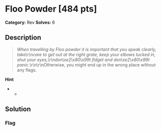 # Floo Powder [484 pts]

**Category:** Rev
**Solves:** 6

## Description
>*When travelling by Floo powder it is important that you speak clearly, take\r\ncare to get out at the right grate, keep your elbows tucked in, shut your eyes,\r\ndon\xe2\x80\x99t fidget and don\xe2\x80\x99t panic.*\r\n\r\nOtherwise, you might end up in the wrong place without any flags.

**Hint**
* -

## Solution

### Flag

